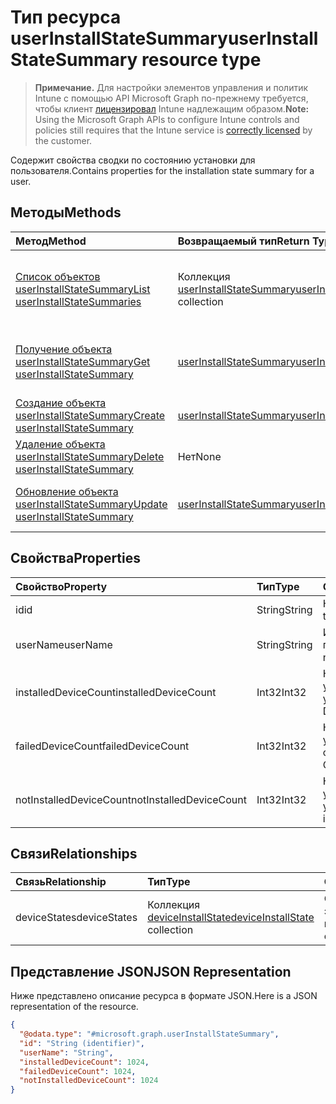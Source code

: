 # <a name="userinstallstatesummary-resource-type"></a><span data-ttu-id="eeda0-101">Тип ресурса userInstallStateSummary</span><span class="sxs-lookup"><span data-stu-id="eeda0-101">userInstallStateSummary resource type</span></span>

> <span data-ttu-id="eeda0-102">**Примечание.** Для настройки элементов управления и политик Intune с помощью API Microsoft Graph по-прежнему требуется, чтобы клиент [лицензировал](https://go.microsoft.com/fwlink/?linkid=839381) Intune надлежащим образом.</span><span class="sxs-lookup"><span data-stu-id="eeda0-102">**Note:** Using the Microsoft Graph APIs to configure Intune controls and policies still requires that the Intune service is [correctly licensed](https://go.microsoft.com/fwlink/?linkid=839381) by the customer.</span></span>

<span data-ttu-id="eeda0-103">Содержит свойства сводки по состоянию установки для пользователя.</span><span class="sxs-lookup"><span data-stu-id="eeda0-103">Contains properties for the installation state summary for a user.</span></span>
## <a name="methods"></a><span data-ttu-id="eeda0-104">Методы</span><span class="sxs-lookup"><span data-stu-id="eeda0-104">Methods</span></span>
|<span data-ttu-id="eeda0-105">Метод</span><span class="sxs-lookup"><span data-stu-id="eeda0-105">Method</span></span>|<span data-ttu-id="eeda0-106">Возвращаемый тип</span><span class="sxs-lookup"><span data-stu-id="eeda0-106">Return Type</span></span>|<span data-ttu-id="eeda0-107">Описание</span><span class="sxs-lookup"><span data-stu-id="eeda0-107">Description</span></span>|
|:---|:---|:---|
|[<span data-ttu-id="eeda0-108">Список объектов userInstallStateSummary</span><span class="sxs-lookup"><span data-stu-id="eeda0-108">List userInstallStateSummaries</span></span>](../api/intune_books_userinstallstatesummary_list.md)|<span data-ttu-id="eeda0-109">Коллекция [userInstallStateSummary](../resources/intune_books_userinstallstatesummary.md)</span><span class="sxs-lookup"><span data-stu-id="eeda0-109">[userInstallStateSummary](../resources/intune_books_userinstallstatesummary.md) collection</span></span>|<span data-ttu-id="eeda0-110">Список свойств и связей объектов [userInstallStateSummary](../resources/intune_books_userinstallstatesummary.md).</span><span class="sxs-lookup"><span data-stu-id="eeda0-110">List properties and relationships of the [userInstallStateSummary](../resources/intune_books_userinstallstatesummary.md) objects.</span></span>|
|[<span data-ttu-id="eeda0-111">Получение объекта userInstallStateSummary</span><span class="sxs-lookup"><span data-stu-id="eeda0-111">Get userInstallStateSummary</span></span>](../api/intune_books_userinstallstatesummary_get.md)|[<span data-ttu-id="eeda0-112">userInstallStateSummary</span><span class="sxs-lookup"><span data-stu-id="eeda0-112">userInstallStateSummary</span></span>](../resources/intune_books_userinstallstatesummary.md)|<span data-ttu-id="eeda0-113">Чтение свойств и связей объекта [userInstallStateSummary](../resources/intune_books_userinstallstatesummary.md).</span><span class="sxs-lookup"><span data-stu-id="eeda0-113">Read properties and relationships of [plannerTaskDetails](../resources/intune_books_userinstallstatesummary.md) object.</span></span>|
|[<span data-ttu-id="eeda0-114">Создание объекта userInstallStateSummary</span><span class="sxs-lookup"><span data-stu-id="eeda0-114">Create userInstallStateSummary</span></span>](../api/intune_books_userinstallstatesummary_create.md)|[<span data-ttu-id="eeda0-115">userInstallStateSummary</span><span class="sxs-lookup"><span data-stu-id="eeda0-115">userInstallStateSummary</span></span>](../resources/intune_books_userinstallstatesummary.md)|<span data-ttu-id="eeda0-116">Создание объекта [userInstallStateSummary](../resources/intune_books_userinstallstatesummary.md).</span><span class="sxs-lookup"><span data-stu-id="eeda0-116">Create a new [plannerBucket](../resources/intune_books_userinstallstatesummary.md) object.</span></span>|
|[<span data-ttu-id="eeda0-117">Удаление объекта userInstallStateSummary</span><span class="sxs-lookup"><span data-stu-id="eeda0-117">Delete userInstallStateSummary</span></span>](../api/intune_books_userinstallstatesummary_delete.md)|<span data-ttu-id="eeda0-118">Нет</span><span class="sxs-lookup"><span data-stu-id="eeda0-118">None</span></span>|<span data-ttu-id="eeda0-119">Удаляет объект [userInstallStateSummary](../resources/intune_books_userinstallstatesummary.md).</span><span class="sxs-lookup"><span data-stu-id="eeda0-119">Deletes a [userInstallStateSummary](../resources/intune_books_userinstallstatesummary.md).</span></span>|
|[<span data-ttu-id="eeda0-120">Обновление объекта userInstallStateSummary</span><span class="sxs-lookup"><span data-stu-id="eeda0-120">Update userInstallStateSummary</span></span>](../api/intune_books_userinstallstatesummary_update.md)|[<span data-ttu-id="eeda0-121">userInstallStateSummary</span><span class="sxs-lookup"><span data-stu-id="eeda0-121">userInstallStateSummary</span></span>](../resources/intune_books_userinstallstatesummary.md)|<span data-ttu-id="eeda0-122">Обновление свойств объекта [userInstallStateSummary](../resources/intune_books_userinstallstatesummary.md).</span><span class="sxs-lookup"><span data-stu-id="eeda0-122">Update the properties of a [calendar](../resources/intune_books_userinstallstatesummary.md) object.</span></span>|

## <a name="properties"></a><span data-ttu-id="eeda0-123">Свойства</span><span class="sxs-lookup"><span data-stu-id="eeda0-123">Properties</span></span>
|<span data-ttu-id="eeda0-124">Свойство</span><span class="sxs-lookup"><span data-stu-id="eeda0-124">Property</span></span>|<span data-ttu-id="eeda0-125">Тип</span><span class="sxs-lookup"><span data-stu-id="eeda0-125">Type</span></span>|<span data-ttu-id="eeda0-126">Описание</span><span class="sxs-lookup"><span data-stu-id="eeda0-126">Description</span></span>|
|:---|:---|:---|
|<span data-ttu-id="eeda0-127">id</span><span class="sxs-lookup"><span data-stu-id="eeda0-127">id</span></span>|<span data-ttu-id="eeda0-128">String</span><span class="sxs-lookup"><span data-stu-id="eeda0-128">String</span></span>|<span data-ttu-id="eeda0-129">Ключ объекта.</span><span class="sxs-lookup"><span data-stu-id="eeda0-129">Key of the setting.</span></span>|
|<span data-ttu-id="eeda0-130">userName</span><span class="sxs-lookup"><span data-stu-id="eeda0-130">userName</span></span>|<span data-ttu-id="eeda0-131">String</span><span class="sxs-lookup"><span data-stu-id="eeda0-131">String</span></span>|<span data-ttu-id="eeda0-132">Имя пользователя.</span><span class="sxs-lookup"><span data-stu-id="eeda0-132">User name.</span></span>|
|<span data-ttu-id="eeda0-133">installedDeviceCount</span><span class="sxs-lookup"><span data-stu-id="eeda0-133">installedDeviceCount</span></span>|<span data-ttu-id="eeda0-134">Int32</span><span class="sxs-lookup"><span data-stu-id="eeda0-134">Int32</span></span>|<span data-ttu-id="eeda0-135">Количество установленных устройств.</span><span class="sxs-lookup"><span data-stu-id="eeda0-135">Installed Device Count.</span></span>|
|<span data-ttu-id="eeda0-136">failedDeviceCount</span><span class="sxs-lookup"><span data-stu-id="eeda0-136">failedDeviceCount</span></span>|<span data-ttu-id="eeda0-137">Int32</span><span class="sxs-lookup"><span data-stu-id="eeda0-137">Int32</span></span>|<span data-ttu-id="eeda0-138">Количество устройств со сбоями.</span><span class="sxs-lookup"><span data-stu-id="eeda0-138">Failed Device Count.</span></span>|
|<span data-ttu-id="eeda0-139">notInstalledDeviceCount</span><span class="sxs-lookup"><span data-stu-id="eeda0-139">notInstalledDeviceCount</span></span>|<span data-ttu-id="eeda0-140">Int32</span><span class="sxs-lookup"><span data-stu-id="eeda0-140">Int32</span></span>|<span data-ttu-id="eeda0-141">Количество не установленных устройств.</span><span class="sxs-lookup"><span data-stu-id="eeda0-141">Not installed device count.</span></span>|

## <a name="relationships"></a><span data-ttu-id="eeda0-142">Связи</span><span class="sxs-lookup"><span data-stu-id="eeda0-142">Relationships</span></span>
|<span data-ttu-id="eeda0-143">Связь</span><span class="sxs-lookup"><span data-stu-id="eeda0-143">Relationship</span></span>|<span data-ttu-id="eeda0-144">Тип</span><span class="sxs-lookup"><span data-stu-id="eeda0-144">Type</span></span>|<span data-ttu-id="eeda0-145">Описание</span><span class="sxs-lookup"><span data-stu-id="eeda0-145">Description</span></span>|
|:---|:---|:---|
|<span data-ttu-id="eeda0-146">deviceStates</span><span class="sxs-lookup"><span data-stu-id="eeda0-146">deviceStates</span></span>|<span data-ttu-id="eeda0-147">Коллекция [deviceInstallState](../resources/intune_books_deviceinstallstate.md)</span><span class="sxs-lookup"><span data-stu-id="eeda0-147">[deviceInstallState](../resources/intune_books_deviceinstallstate.md) collection</span></span>|<span data-ttu-id="eeda0-148">Состояние установки электронной книги.</span><span class="sxs-lookup"><span data-stu-id="eeda0-148">The install state of the eBook.</span></span>|

## <a name="json-representation"></a><span data-ttu-id="eeda0-149">Представление JSON</span><span class="sxs-lookup"><span data-stu-id="eeda0-149">JSON Representation</span></span>
<span data-ttu-id="eeda0-150">Ниже представлено описание ресурса в формате JSON.</span><span class="sxs-lookup"><span data-stu-id="eeda0-150">Here is a JSON representation of the resource.</span></span>
<!-- {
  "blockType": "resource",
  "keyProperty": "id",
  "@odata.type": "microsoft.graph.userInstallStateSummary"
}
-->
``` json
{
  "@odata.type": "#microsoft.graph.userInstallStateSummary",
  "id": "String (identifier)",
  "userName": "String",
  "installedDeviceCount": 1024,
  "failedDeviceCount": 1024,
  "notInstalledDeviceCount": 1024
}
```



